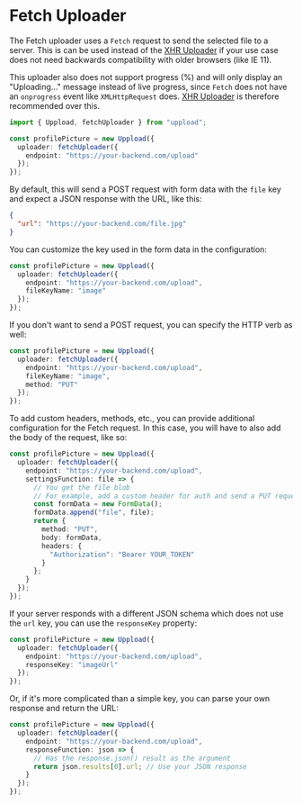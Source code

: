 # Fetch Uploader

The Fetch uploader uses a `Fetch` request to send the selected file to a server. This is can be used instead of the [XHR Uploader](/uploaders/xhr) if your use case does not need backwards compatibility with older browsers (like IE 11).

This uploader also does not support progress (%) and will only display an "Uploading..." message instead of live progress, since `Fetch` does not have an `onprogress` event like `XMLHttpRequest` does. [XHR Uploader](/uploaders/xhr) is therefore recommended over this.

```ts
import { Uppload, fetchUploader } from "uppload";

const profilePicture = new Uppload({
  uploader: fetchUploader({
    endpoint: "https://your-backend.com/upload"
  });
});
```

By default, this will send a POST request with form data with the `file` key and expect a JSON response with the URL, like this:

```json
{
  "url": "https://your-backend.com/file.jpg"
}
```

You can customize the key used in the form data in the configuration:

```ts
const profilePicture = new Uppload({
  uploader: fetchUploader({
    endpoint: "https://your-backend.com/upload",
    fileKeyName: "image"
  });
});
```

If you don't want to send a POST request, you can specify the HTTP verb as well:

```ts
const profilePicture = new Uppload({
  uploader: fetchUploader({
    endpoint: "https://your-backend.com/upload",
    fileKeyName: "image",
    method: "PUT"
  });
});
```

To add custom headers, methods, etc., you can provide additional configuration for the Fetch request. In this case, you will have to also add the body of the request, like so:

```ts
const profilePicture = new Uppload({
  uploader: fetchUploader({
    endpoint: "https://your-backend.com/upload",
    settingsFunction: file => {
      // You get the file blob
      // For example, add a custom header for auth and send a PUT request
      const formData = new FormData();
      formData.append("file", file);
      return {
        method: "PUT",
        body: formData,
        headers: {
          "Authorization": "Bearer YOUR_TOKEN"
        }
      };
    }
  });
});
```

If your server responds with a different JSON schema which does not use the `url` key, you can use the `responseKey` property:

```ts
const profilePicture = new Uppload({
  uploader: fetchUploader({
    endpoint: "https://your-backend.com/upload",
    responseKey: "imageUrl"
  });
});
```

Or, if it's more complicated than a simple key, you can parse your own response and return the URL:

```ts
const profilePicture = new Uppload({
  uploader: fetchUploader({
    endpoint: "https://your-backend.com/upload",
    responseFunction: json => {
      // Has the response.json() result as the argument
      return json.results[0].url; // Use your JSON response
    }
  });
});
```
